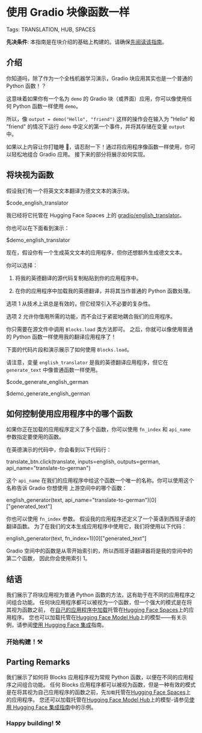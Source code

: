 # 使用 Gradio 块像函数一样
Tags: TRANSLATION, HUB, SPACES

**先决条件**: 本指南是在块介绍的基础上构建的。请确保[先阅读该指南](https://gradio.app/quickstart/#blocks-more-flexibility-and-control)。

## 介绍

你知道吗，除了作为一个全栈机器学习演示，Gradio 块应用其实也是一个普通的 Python 函数！？

这意味着如果你有一个名为 `demo` 的 Gradio 块（或界面）应用，你可以像使用任何 Python 函数一样使用 `demo`。

所以，像 `output = demo("Hello", "friend")` 这样的操作会在输入为 "Hello" 和 "friend" 的情况下运行 `demo` 中定义的第一个事件，并将其存储在变量 `output` 中。

如果以上内容让你打瞌睡 🥱，请忍耐一下！通过将应用程序像函数一样使用，你可以轻松地组合 Gradio 应用。
接下来的部分将展示如何实现。

## 将块视为函数

假设我们有一个将英文文本翻译为德文文本的演示块。

$code_english_translator

我已经将它托管在 Hugging Face Spaces 上的 [gradio/english_translator](https://huggingface.co/spaces/gradio/english_translator)。

你也可以在下面看到演示：

$demo_english_translator

现在，假设你有一个生成英文文本的应用程序，但你还想额外生成德文文本。

你可以选择：

1. 将我的英德翻译的源代码复制粘贴到你的应用程序中。

2. 在你的应用程序中加载我的英德翻译，并将其当作普通的 Python 函数处理。

选项 1 从技术上讲总是有效的，但它经常引入不必要的复杂性。

选项 2 允许你借用所需的功能，而不会过于紧密地耦合我们的应用程序。

你只需要在源文件中调用 `Blocks.load` 类方法即可。
之后，你就可以像使用普通的 Python 函数一样使用我的翻译应用程序了！

下面的代码片段和演示展示了如何使用 `Blocks.load`。

请注意，变量 `english_translator` 是我的英德翻译应用程序，但它在 `generate_text` 中像普通函数一样使用。

$code_generate_english_german

$demo_generate_english_german

## 如何控制使用应用程序中的哪个函数

如果你正在加载的应用程序定义了多个函数，你可以使用 `fn_index` 和 `api_name` 参数指定要使用的函数。

在英德演示的代码中，你会看到以下代码行：

translate_btn.click(translate, inputs=english, outputs=german, api_name="translate-to-german")

这个 `api_name` 在我们的应用程序中给这个函数一个唯一的名称。你可以使用这个名称告诉 Gradio 你想使用
上游空间中的哪个函数：

english_generator(text, api_name="translate-to-german")[0]["generated_text"]

你也可以使用 `fn_index` 参数。
假设我的应用程序还定义了一个英语到西班牙语的翻译函数。
为了在我们的文本生成应用程序中使用它，我们将使用以下代码：

english_generator(text, fn_index=1)[0]["generated_text"]

Gradio 空间中的函数是从零开始索引的，所以西班牙语翻译器将是我的空间中的第二个函数，
因此你会使用索引 1。

## 结语

我们展示了将块应用视为普通 Python 函数的方法，这有助于在不同的应用程序之间组合功能。
任何块应用程序都可以被视为一个函数，但一个强大的模式是在将其视为函数之前，
在[自己的应用程序中加载](https://huggingface.co/spaces)托管在[Hugging Face Spaces](https://huggingface.co/spaces)上的应用程序。
您也可以加载托管在[Hugging Face Model Hub](https://huggingface.co/models)上的模型——有关示例，请参阅[使用 Hugging Face 集成](/using_hugging_face_integrations)指南。

### 开始构建！⚒️

## Parting Remarks

我们展示了如何将 Blocks 应用程序视为常规 Python 函数，以便在不同的应用程序之间组合功能。
任何 Blocks 应用程序都可以被视为函数，但是一种有效的模式是在将其视为自己应用程序的函数之前，先`加载`托管在[Hugging Face Spaces](https://huggingface.co/spaces)上的应用程序。
您还可以加载托管在[Hugging Face Model Hub](https://huggingface.co/models)上的模型-请参见[使用 Hugging Face 集成指南](/using_hugging_face_integrations)中的示例。

### Happy building! ⚒️
